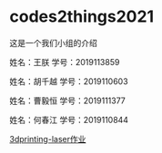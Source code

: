 # codes2things2021

这是一个我们小组的介绍

姓名：王朕
学号：2019113859

姓名：胡千越
学号：2019110603

姓名：曹毅恒
学号：2019111377

姓名：何春江
学号：2019110844


[3dprinting-laser作业](https://zaowu.fun/p/60719912234c46320e6d3043)
